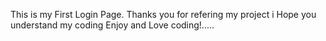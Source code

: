 This is my First Login Page.
Thanks you for refering my project i Hope you understand my coding
Enjoy and Love coding!.....
